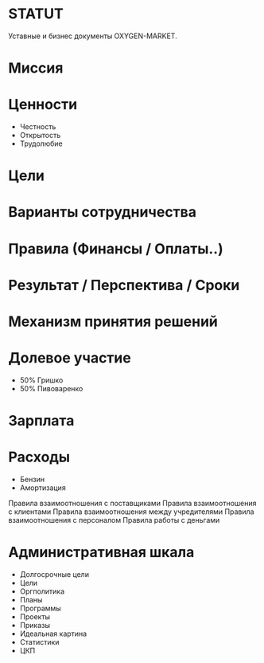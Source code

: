 # STATUT
Уставные и бизнес документы OXYGEN-MARKET.



# Миссия


# Ценности
* Честность
* Открытость
* Трудолюбие




# Цели


# Варианты сотрудничества



# Правила (Финансы / Оплаты..)



# Результат / Перспектива / Сроки


# Механизм принятия решений




# Долевое участие
* 50% Гришко
* 50% Пивоваренко


# Зарплата


# Расходы
* Бензин
* Амортизация

Правила взаимоотношения с поставщиками
Правила взаимоотношения с клиентами
Правила взаимоотношения между учредителями
Правила взаимоотношения с персоналом
Правила работы с деньгами


# Административная шкала
* Долгосрочные цели
* Цели
* Оргполитика
* Планы
* Программы
* Проекты
* Приказы
* Идеальная картина
* Статистики
* ЦКП






